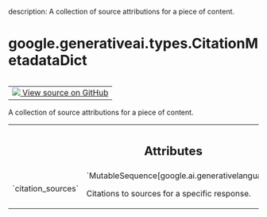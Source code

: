 description: A collection of source attributions for a piece of content.

<div itemscope itemtype="http://developers.google.com/ReferenceObject">
<meta itemprop="name" content="google.generativeai.types.CitationMetadataDict" />
<meta itemprop="path" content="Stable" />
</div>

# google.generativeai.types.CitationMetadataDict

<!-- Insert buttons and diff -->

<table class="tfo-notebook-buttons tfo-api nocontent" align="left">
<td>
  <a target="_blank" href="https://github.com/google/generative-ai-python/blob/master/google/generativeai/types/citation_types.py#L39-L42">
    <img src="https://www.tensorflow.org/images/GitHub-Mark-32px.png" />
    View source on GitHub
  </a>
</td>
</table>



A collection of source attributions for a piece of content.

<!-- Placeholder for "Used in" -->




<!-- Tabular view -->
 <table class="responsive fixed orange">
<colgroup><col width="214px"><col></colgroup>
<tr><th colspan="2"><h2 class="add-link">Attributes</h2></th></tr>

<tr>
<td>
`citation_sources`<a id="citation_sources"></a>
</td>
<td>
`MutableSequence[google.ai.generativelanguage.CitationSource]`

Citations to sources for a specific response.
</td>
</tr>
</table>



